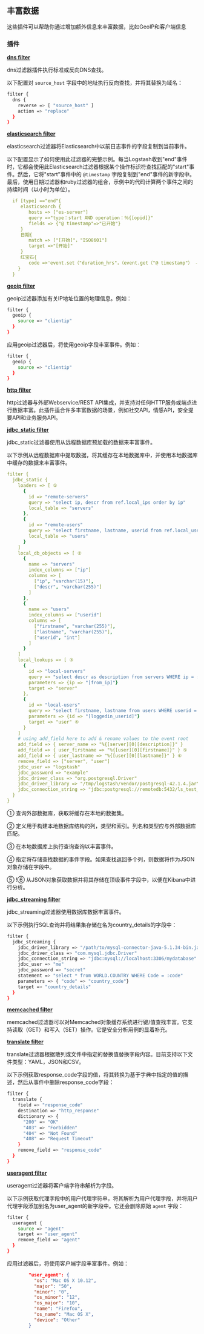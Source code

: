 ## 丰富数据

这些插件可以帮助你通过增加额外信息来丰富数据，比如GeoIP和客户端信息

### 插件

[**dns filter**](../19-Filter-plugins/dns.md)

dns过滤器插件执行标准或反向DNS查找。

以下配置对 `source_host` 字段中的地址执行反向查找，并将其替换为域名：

```sh
filter {
  dns {
    reverse => [ "source_host" ]
    action => "replace"
  }
}
```

[**elasticsearch filter**](../19-Filter-plugins/elasticsearch.md)

elasticsearch过滤器将Elasticsearch中以前日志事件的字段复制到当前事件。

以下配置显示了如何使用此过滤器的完整示例。每当Logstash收到"end"事件时，它都会使用此Elasticsearch过滤器根据某个操作标识符查找匹配的"start"事件。然后，它将"start"事件中的 `@timestamp` 字段复制到"end"事件的新字段中。最后，使用日期过滤器和ruby过滤器的组合，示例中的代码计算两个事件之间的持续时间（以小时为单位）。

```yaml
  if [type] =="end"{
     elasticsearch {
        hosts => ["es-server"]
        query =>"type：start AND operation：％{[opid]}"
        fields => {"@ timestamp"=>"已开始"}
     }
     日期{
        match => ["[开始]"，"ISO8601"]
        target =>"[开始]"
     }
     红宝石{
        code =>'event.set（"duration_hrs"，（event.get（"@ timestamp"） -  event.get（"started"））/ 3600）rescue nil'
    }
  }
```
[**geoip filter**](../19-Filter-plugins/geoip.md)

geoip过滤器添加有关IP地址位置的地理信息。例如：

```sh
filter {
  geoip {
    source => "clientip"
  }
}
```

应用geoip过滤器后，将使用geoip字段丰富事件。例如：

```sh
filter {
  geoip {
    source => "clientip"
  }
}
```

[**http filter**](../19-Filter-plugins/http.md)

http过滤器与外部Webservice/REST API集成，并支持对任何HTTP服务或端点进行数据丰富。此插件适合许多丰富数据的场景，例如社交API，情感API，安全提要API和业务服务API。

[**jdbc_static filter**](../19-Filter-plugins/jdbc_static.md)

jdbc_static过滤器使用从远程数据库预加载的数据来丰富事件。

以下示例从远程数据库中提取数据，将其缓存在本地数据库中，并使用本地数据库中缓存的数据来丰富事件。

```yaml
filter {
  jdbc_static {
    loaders => [ ①
      {
        id => "remote-servers"
        query => "select ip, descr from ref.local_ips order by ip"
        local_table => "servers"
      },
      {
        id => "remote-users"
        query => "select firstname, lastname, userid from ref.local_users order by userid"
        local_table => "users"
      }
    ]
    local_db_objects => [ ②
      {
        name => "servers"
        index_columns => ["ip"]
        columns => [
          ["ip", "varchar(15)"],
          ["descr", "varchar(255)"]
        ]
      },
      {
        name => "users"
        index_columns => ["userid"]
        columns => [
          ["firstname", "varchar(255)"],
          ["lastname", "varchar(255)"],
          ["userid", "int"]
        ]
      }
    ]
    local_lookups => [ ③
      {
        id => "local-servers"
        query => "select descr as description from servers WHERE ip = :ip"
        parameters => {ip => "[from_ip]"}
        target => "server"
      },
      {
        id => "local-users"
        query => "select firstname, lastname from users WHERE userid = :id"
        parameters => {id => "[loggedin_userid]"}
        target => "user" ④
      }
    ]
    # using add_field here to add & rename values to the event root
    add_field => { server_name => "%{[server][0][description]}" }
    add_field => { user_firstname => "%{[user][0][firstname]}" } ⑤
    add_field => { user_lastname => "%{[user][0][lastname]}" } ⑥
    remove_field => ["server", "user"]
    jdbc_user => "logstash"
    jdbc_password => "example"
    jdbc_driver_class => "org.postgresql.Driver"
    jdbc_driver_library => "/tmp/logstash/vendor/postgresql-42.1.4.jar"
    jdbc_connection_string => "jdbc:postgresql://remotedb:5432/ls_test_2"
  }
}
```

① 查询外部数据库，获取将缓存在本地的数据集。

② 定义用于构建本地数据库结构的列，类型和索引。列名和类型应与外部数据库匹配。

③ 在本地数据库上执行查询查询以丰富事件。

④ 指定将存储查找数据的事件字段。如果查找返回多个列，则数据将作为JSON对象存储在字段中。

⑤ !⑥ 从JSON对象获取数据并将其存储在顶级事件字段中，以便在Kibana中进行分析。

[**jdbc_streaming filter**](../19-Filter-plugins/jdbc_streaming.md)

jdbc_streaming过滤器使用数据库数据丰富事件。

以下示例执行SQL查询并将结果集存储在名为country_details的字段中：

```sh
filter {
  jdbc_streaming {
    jdbc_driver_library => "/path/to/mysql-connector-java-5.1.34-bin.jar"
    jdbc_driver_class => "com.mysql.jdbc.Driver"
    jdbc_connection_string => "jdbc:mysql://localhost:3306/mydatabase"
    jdbc_user => "me"
    jdbc_password => "secret"
    statement => "select * from WORLD.COUNTRY WHERE Code = :code"
    parameters => { "code" => "country_code"}
    target => "country_details"
  }
}
```

[**memcached filter**](../19-Filter-plugins/memcached.md)

memcached过滤器可以对Memcached对象缓存系统进行键/值查找丰富。它支持读取（GET）和写入（SET）操作。它是安全分析用例的显着补充。

[**translate filter**](../19-Filter-plugins/translate.md)

translate过滤器根据散列或文件中指定的替换值替换字段内容。目前支持以下文件类型：YAML，JSON和CSV。

以下示例获取response_code字段的值，将其转换为基于字典中指定的值的描述，然后从事件中删除response_code字段：

```sh
filter {
  translate {
    field => "response_code"
    destination => "http_response"
    dictionary => {
      "200" => "OK"
      "403" => "Forbidden"
      "404" => "Not Found"
      "408" => "Request Timeout"
    }
    remove_field => "response_code"
  }
}
```

[**useragent filter**](../19-Filter-plugins/useragent.md)

useragent过滤器将客户端字符串解析为字段。

以下示例获取代理字段中的用户代理字符串，将其解析为用户代理字段，并将用户代理字段添加到名为user_agent的新字段中。它还会删除原始 `agent` 字段：

```sh
filter {
  useragent {
    source => "agent"
    target => "user_agent"
    remove_field => "agent"
  }
}
```

应用过滤器后，将使用客户端字段丰富事件。例如：

```json
        "user_agent": {
          "os": "Mac OS X 10.12",
          "major": "50",
          "minor": "0",
          "os_minor": "12",
          "os_major": "10",
          "name": "Firefox",
          "os_name": "Mac OS X",
          "device": "Other"
        }
```
